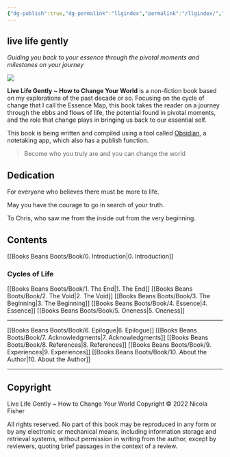 ```yaml
---
{"dg-publish":true,"dg-permalink":"llgindex","permalink":"/llgindex/","dgHomeLink":true,"dgPassFrontmatter":false}
---
```



## live life gently

*Guiding you back to your essence through the pivotal moments and milestones on your journey*

![](https://source.unsplash.com/hopX_jpVtRM/1900x1200)

**Live Life Gently ~ How to Change Your World** is a non-fiction book based on my explorations of the past decade or so. Focusing on the cycle of change that I call the Essence Map, this book takes the reader on a journey through the ebbs and flows of life, the potential found in pivotal moments, and the role that change plays in bringing us back to our essential self.

This book is being written and compiled using a tool called [Obsidian](http://obsidian.md/), a notetaking app, which also has a publish function.

> Become who you truly are and you can change the world

## Dedication

For everyone who believes there must be more to life.

May you have the courage to go in search of your truth. 

To Chris, who saw me from the inside out from the very beginning.

## Contents

[[Books Beans Boots/Book/0. Introduction|0. Introduction]]

### Cycles of Life

[[Books Beans Boots/Book/1. The End|1. The End]]
[[Books Beans Boots/Book/2. The Void|2. The Void]]
[[Books Beans Boots/Book/3. The Beginning|3. The Beginning]]
[[Books Beans Boots/Book/4. Essence|4. Essence]] 
[[Books Beans Boots/Book/5. Oneness|5. Oneness]]

---

[[Books Beans Boots/Book/6. Epilogue|6. Epilogue]]
[[Books Beans Boots/Book/7. Acknowledgments|7. Acknowledgments]]
[[Books Beans Boots/Book/8. References|8. References]]
[[Books Beans Boots/Book/9. Experiences|9. Experiences]]
[[Books Beans Boots/Book/10. About the Author|10. About the Author]]

---

## Copyright

Live Life Gently ~ How to Change Your World
Copyright © 2022 Nicola Fisher

All rights reserved. No part of this book may be reproduced in any form or by any electronic or mechanical means, including information storage and retrieval systems, without permission in writing from the author, except by reviewers, quoting brief passages in the context of a review.